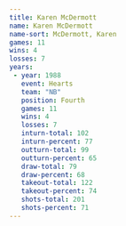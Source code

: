 ```yaml
---
title: Karen McDermott
name: Karen McDermott
name-sort: McDermott, Karen
games: 11
wins: 4
losses: 7
years:
 - year: 1988
   event: Hearts
   team: "NB"
   position: Fourth
   games: 11
   wins: 4
   losses: 7
   inturn-total: 102
   inturn-percent: 77
   outturn-total: 99
   outturn-percent: 65
   draw-total: 79
   draw-percent: 68
   takeout-total: 122
   takeout-percent: 74
   shots-total: 201
   shots-percent: 71
---
```

